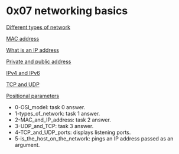# 0x07 networking basics

[Different types of network](https://www.lifewire.com/lans-wans-and-other-area-networks-817376)

[MAC address](https://whatismyipaddress.com/mac-address)

[What is an IP address](https://www.bleepingcomputer.com/tutorials/ip-addresses-explained/)

[Private and public address](https://www.iplocation.net/public-vs-private-ip-address)

[IPv4 and IPv6](https://www.webopedia.com/insights/ipv6-ipv4-difference/)

[TCP and UDP](https://www.howtogeek.com/190014/htg-explains-what-is-the-difference-between-tcp-and-udp/)

[Positional parameters](https://adminschoice.com/bash-positional-parameters/)

* 0-OSI_model: task 0 answer.
* 1-types_of_network: task 1 answer.
* 2-MAC_and_IP_address: task 2 answer.
* 3-UDP_and_TCP: task 3 answer.
* 4-TCP_and_UDP_ports: displays listening ports.
* 5-is_the_host_on_the_network: pings an IP address passed as an argument.

